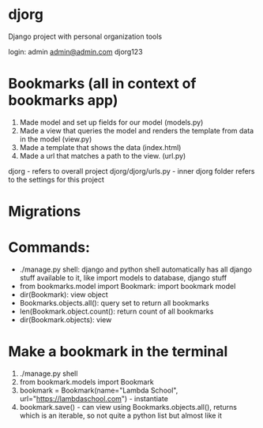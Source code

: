 # djorg
Django project with personal organization tools

login:
admin
admin@admin.com
djorg123

# Bookmarks (all in context of bookmarks app)
1. Made model and set up fields for our model (models.py)
2. Made a view that queries the model and renders the template from data in the model (view.py)
3. Made a template that shows the data (index.html)
4. Made a url that matches a path to the view. (url.py)

djorg - refers to overall project
djorg/djorg/urls.py - inner djorg folder refers to the settings for this project


# Migrations



# Commands:
- ./manage.py shell: django and python shell automatically has all django stuff available to it, like import models to database, django stuff
- from bookmarks.model import Bookmark: import bookmark model 
- dir(Bookmark): view object
- Bookmarks.objects.all(): query set to return all bookmarks
- len(Bookmark.object.count(): return count of all bookmarks
- dir(Bookmark.objects): view 

# Make a bookmark in the terminal
1. ./manage.py shell
2. from bookmark.models import Bookmark
3. bookmark = Bookmark(name="Lambda School", url="https://lambdaschool.com") - instantiate
4. bookmark.save() - can view using Bookmarks.objects.all(), returns <QuerySet> which is an iterable, so not quite a python list but almost like it

